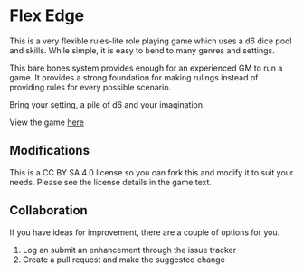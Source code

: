 # Flex Edge

This is a very flexible rules-lite role playing game which uses a d6 dice pool and skills. 
While simple, it is easy to bend to many genres and settings.

This bare bones system provides enough for an experienced GM to run a game. It provides a 
strong foundation for making rulings instead of providing rules for every possible scenario.

Bring your setting, a pile of d6 and your imagination.

View the game [here](https://github.com/curtp/flex_edge_rpg/blob/main/FlexEdge.md)

## Modifications
This is a CC BY SA 4.0 license so you can fork this and modify it to suit your needs. Please see the license details in the game text.

## Collaboration
If you have ideas for improvement, there are a couple of options for you.
1. Log an submit an enhancement through the issue tracker
2. Create a pull request and make the suggested change
